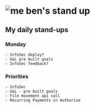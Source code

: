 # ![me](https://avatars2.githubusercontent.com/u/5232044?s=50&v=4) ben's stand up

## My daily stand-ups

### Monday

    - InfoSec deploy?
    - G&L pre built goals
    - InfoSec feedback?
    
### Priorities 
   
    - InfoSec
    - G&L - pre built goals
    - File movement api call
    - Recurring Payments in Authorize
